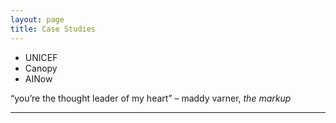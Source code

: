 ```yaml
---
layout: page
title: Case Studies
---
```



- UNICEF
- Canopy
- AINow

“you’re the thought leader of my heart” – maddy varner, _the markup_






***